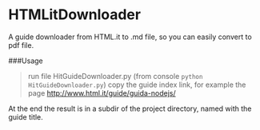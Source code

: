 HTMLitDownloader
================

A guide downloader from HTML.it to .md file, so you can easily convert to pdf file.


###Usage 

> run file HitGuideDownloader.py (from console <code>python HitGuideDownloader.py</code>) 
> copy the guide index link, for example the page http://www.html.it/guide/guida-nodejs/

At the end the result is in a subdir of the project directory, named with the guide title.
